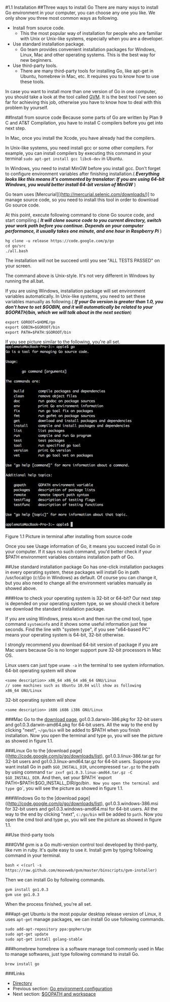 #1.1 Installation
##Three ways to install Go
There are many ways to install Go environment in your computer, you can choose any one you like. We only show you three most common ways as following.

- Install from source code.
	- This the most popular way of installation for people who are familiar with Unix or Unix-like systems, especially when you are a developer.
- Use standard installation package.
	- Go team provides convenient installation packages for Windows, Linux, Mac and other operating systems. This is the best way for new beginners.
- Use third-party tools.
	- There are many third-party tools for installing Go, like apt-get in Ubuntu, homebrew in Mac, etc. It requires you to know how to use these tools.
	
In case you want to install more than one version of Go in one computer, you should take a look at the tool called [GVM](https://github.com/moovweb/gvm). It is the best tool I've seen so far for achieving this job, otherwise you have to know how to deal with this problem by yourself.

##Install from source code
Because some parts of Go are written by Plan 9 C and AT&T Compilation, you have to install C compilers before you get into next step.

In Mac, once you install the Xcode, you have already had the compilers.

In Unix-like systems, you need install gcc or some other compilers. For example, you can install compilers by executing this command in your terminal `sudo apt-get install gcc libc6-dev` in Ubuntu.

In Windows, you need to install MinGW before you install gcc. Don't forget to configure environment variables after finishing installation.( ***Everything looks like this means it's commented by translator: If you are using 64-bit Windows, you would better install 64-bit version of MinGW*** )

Go team uses [Mercurial][(http://mercurial.selenic.com/downloads/)] to manage source code, so you need to install this tool in order to download Go source code.

At this point, execute following command to clone Go source code, and start compiling.( ***It will clone source code to you current directory, switch your work path before you continue. Depends on your computer performance, it usually takes one minute, and one hour in Raspberry Pi*** )

	hg clone -u release https://code.google.com/p/go
	cd go/src
	./all.bash 
	
The installation will not be succeed until you see "ALL TESTS PASSED" on your screen.

The command above is Unix-style. It's not very different in Windows by running the all.bat.

If you are using Windows, installation package will set environment variables automatically. In Unix-like systems, you need to set these variables manually as following.( ***If your Go version is greater than 1.0, you don't have to set $GOBIN, and it will automatically be related to your $GOPATH/bin, which we will talk about in the next section***)

    export GOROOT=$HOME/go
    export GOBIN=$GOROOT/bin
    export PATH=$PATH:$GOROOT/bin

If you see picture similar to the following, you're all set.
![](images/1.1.mac.png?raw=true)

Figure 1.1 Picture in terminal after installing from source code

Once you see Usage information of Go, it means you succeed install Go in your computer. If it says no such command, you'd better check if your $PATH environment variables contains installation path of Go.

##Use standard installation package
Go has one-click installation packages in every operating system, these packages will install Go in path /usr/local/go (c:\Go in Windows) as default. Of course you can change it, but you also need to change all the environment variables manually as showed above.

###How to check your operating system is 32-bit or 64-bit?
Our next step is depended on your operating system type, so we should check it before we download the standard installation package.

If you are using Windows, press `Win+R` and then run the cmd tool, type command `systeminfo` and it shows some useful information just few seconds. Find the line with "system type", if you see "x64-based PC" means your operating system is 64-bit, 32-bit otherwise.

I strongly recommend you download 64-bit version of package if you are Mac users because Go is no longer support pure 32-bit processors in Mac OS.

Linux users can just type `uname -a` in the terminal to see system information.
64-bit operating system will show

    <some description> x86_64 x86_64 x86_64 GNU/Linux
    // some machines such as Ubuntu 10.04 will show as following
    x86_64 GNU/Linux

32-bit operating system will show

    <some description> i686 i686 i386 GNU/Linux

###Mac
Go to the [download page](http://code.google.com/p/go/downloads/list), go1.0.3.darwin-386.pkg for 32-bit users and go1.0.3.darwin-amd64.pkg for 64-bit users. All the way to the end by clicking "next", `~/go/bin` will be added to $PATH when you finish installation. Now you open the terminal and type `go`, you will see the picture as showed in figure 1.1.

###Linux
Go to the [download page]((http://code.google.com/p/go/downloads/list), go1.0.3.linux-386.tar.gz for 32-bit users and go1.0.3.linux-amd64.tar.gz for 64-bit users. Suppose you want install Go in path `$GO_INSTALL_DIR`, uncompressed `tar.gz` to the path by using command `tar zxvf go1.0.3.linux-amd64.tar.gz -C $GO_INSTALL_DIR`. And then, set your $PATH `export PATH=$PATH:$GO_INSTALL_DIR/go/bin`. Now you open the terminal and type `go`, you will see the picture as showed in figure 1.1.

###Windows
Go to the [download page]((http://code.google.com/p/go/downloads/list), go1.0.3.windows-386.msi for 32-bit users and go1.0.3.windows-amd64.msi for 64-bit users. All the way to the end by clicking "next", `c:/go/bin` will be added to `path`. Now you open the cmd tool and type `go`, you will see the picture as showed in figure 1.1.

##Use third-party tools

###GVM
gvm is a Go multi-version control tool developed by third-party, like rvm in ruby. It's quite easy to use it. Install gvm by typing following command in your terminal.

    bash < <(curl -s https://raw.github.com/moovweb/gvm/master/binscripts/gvm-installer)

Then we can install Go by following commands.

    gvm install go1.0.3
    gvm use go1.0.3

When the process finished, you're all set.

###apt-get
Ubuntu is the most popular desktop release version of Linux, it uses `apt-get` manage packages, we can install Go use following commands.

    sudo add-apt-repository ppa:gophers/go
    sudo apt-get update
    sudo apt-get install golang-stable

###homebrew
homebrew is a software manage tool commonly used in Mac to manage softwares, just type following command to install Go.

    brew install go

###Links
- [Directory](preface.md)
- Previous section: [Go environment configuration](01.0.md)
- Next section: [$GOPATH and workspace](01.2.md)